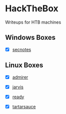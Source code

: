 # HackTheBox

Writeups for HTB machines



## Windows Boxes

- [x] [secnotes](secnotes/notes.md)



## Linux Boxes

- [x] [admirer](admirer/notes.md)
- [x] [jarvis](jarvis/notes.md)
- [x] [ready](ready/notes.md)
- [x] [tartarsauce](tartarsauce/notes.md)



